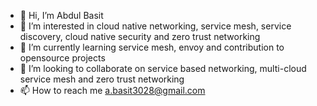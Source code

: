 - 👋 Hi, I’m Abdul Basit
- 👀 I’m interested in cloud native networking, service mesh, service discovery, cloud native security and zero trust networking
- 🌱 I’m currently learning service mesh, envoy and contribution to opensource projects
- 💞️ I’m looking to collaborate on service based networking, multi-cloud service mesh and zero trust networking
- 📫 How to reach me a.basit3028@gmail.com

<!---
abasitt/abasitt is a ✨ special ✨ repository because its `README.md` (this file) appears on your GitHub profile.
You can click the Preview link to take a look at your changes.
--->
